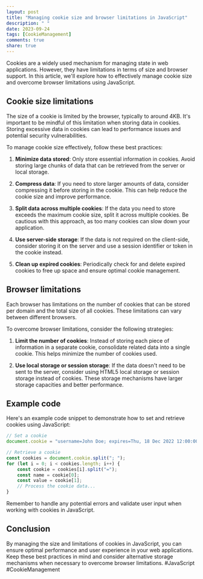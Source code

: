 ```yaml
---
layout: post
title: "Managing cookie size and browser limitations in JavaScript"
description: " "
date: 2023-09-24
tags: [CookieManagement]
comments: true
share: true
---
```


Cookies are a widely used mechanism for managing state in web applications. However, they have limitations in terms of size and browser support. In this article, we'll explore how to effectively manage cookie size and overcome browser limitations using JavaScript.

## Cookie size limitations

The size of a cookie is limited by the browser, typically to around 4KB. It's important to be mindful of this limitation when storing data in cookies. Storing excessive data in cookies can lead to performance issues and potential security vulnerabilities.

To manage cookie size effectively, follow these best practices:

1. **Minimize data stored**: Only store essential information in cookies. Avoid storing large chunks of data that can be retrieved from the server or local storage.

2. **Compress data**: If you need to store larger amounts of data, consider compressing it before storing in the cookie. This can help reduce the cookie size and improve performance.

3. **Split data across multiple cookies**: If the data you need to store exceeds the maximum cookie size, split it across multiple cookies. Be cautious with this approach, as too many cookies can slow down your application.

4. **Use server-side storage**: If the data is not required on the client-side, consider storing it on the server and use a session identifier or token in the cookie instead.

5. **Clean up expired cookies**: Periodically check for and delete expired cookies to free up space and ensure optimal cookie management.

## Browser limitations

Each browser has limitations on the number of cookies that can be stored per domain and the total size of all cookies. These limitations can vary between different browsers.

To overcome browser limitations, consider the following strategies:

1. **Limit the number of cookies**: Instead of storing each piece of information in a separate cookie, consolidate related data into a single cookie. This helps minimize the number of cookies used.

2. **Use local storage or session storage**: If the data doesn't need to be sent to the server, consider using HTML5 local storage or session storage instead of cookies. These storage mechanisms have larger storage capacities and better performance.

## Example code

Here's an example code snippet to demonstrate how to set and retrieve cookies using JavaScript:

```javascript
// Set a cookie
document.cookie = "username=John Doe; expires=Thu, 18 Dec 2022 12:00:00 UTC; path=/";

// Retrieve a cookie
const cookies = document.cookie.split("; ");
for (let i = 0; i < cookies.length; i++) {
    const cookie = cookies[i].split("=");
    const name = cookie[0];
    const value = cookie[1];
    // Process the cookie data...
}
```

Remember to handle any potential errors and validate user input when working with cookies in JavaScript.

## Conclusion

By managing the size and limitations of cookies in JavaScript, you can ensure optimal performance and user experience in your web applications. Keep these best practices in mind and consider alternative storage mechanisms when necessary to overcome browser limitations. #JavaScript #CookieManagement